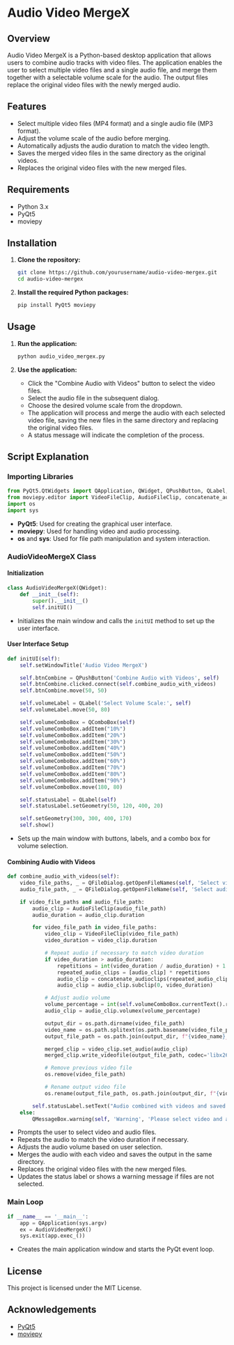 # Audio Video MergeX

## Overview

Audio Video MergeX is a Python-based desktop application that allows users to combine audio tracks with video files. The application enables the user to select multiple video files and a single audio file, and merge them together with a selectable volume scale for the audio. The output files replace the original video files with the newly merged audio.

## Features

- Select multiple video files (MP4 format) and a single audio file (MP3 format).
- Adjust the volume scale of the audio before merging.
- Automatically adjusts the audio duration to match the video length.
- Saves the merged video files in the same directory as the original videos.
- Replaces the original video files with the new merged files.

## Requirements

- Python 3.x
- PyQt5
- moviepy

## Installation

1. **Clone the repository:**
   ```bash
   git clone https://github.com/yourusername/audio-video-mergex.git
   cd audio-video-mergex
   ```

2. **Install the required Python packages:**
   ```bash
   pip install PyQt5 moviepy
   ```

## Usage

1. **Run the application:**
   ```bash
   python audio_video_mergex.py
   ```

2. **Use the application:**
   - Click the "Combine Audio with Videos" button to select the video files.
   - Select the audio file in the subsequent dialog.
   - Choose the desired volume scale from the dropdown.
   - The application will process and merge the audio with each selected video file, saving the new files in the same directory and replacing the original video files.
   - A status message will indicate the completion of the process.

## Script Explanation

### Importing Libraries
```python
from PyQt5.QtWidgets import QApplication, QWidget, QPushButton, QLabel, QFileDialog, QMessageBox, QComboBox
from moviepy.editor import VideoFileClip, AudioFileClip, concatenate_audioclips
import os
import sys
```
- **PyQt5**: Used for creating the graphical user interface.
- **moviepy**: Used for handling video and audio processing.
- **os** and **sys**: Used for file path manipulation and system interaction.

### AudioVideoMergeX Class
#### Initialization
```python
class AudioVideoMergeX(QWidget):
    def __init__(self):
        super().__init__()
        self.initUI()
```
- Initializes the main window and calls the `initUI` method to set up the user interface.

#### User Interface Setup
```python
def initUI(self):
    self.setWindowTitle('Audio Video MergeX')

    self.btnCombine = QPushButton('Combine Audio with Videos', self)
    self.btnCombine.clicked.connect(self.combine_audio_with_videos)
    self.btnCombine.move(50, 50)

    self.volumeLabel = QLabel('Select Volume Scale:', self)
    self.volumeLabel.move(50, 80)

    self.volumeComboBox = QComboBox(self)
    self.volumeComboBox.addItem("10%")
    self.volumeComboBox.addItem("20%")
    self.volumeComboBox.addItem("30%")
    self.volumeComboBox.addItem("40%")
    self.volumeComboBox.addItem("50%")
    self.volumeComboBox.addItem("60%")
    self.volumeComboBox.addItem("70%")
    self.volumeComboBox.addItem("80%")
    self.volumeComboBox.addItem("90%")
    self.volumeComboBox.move(180, 80)

    self.statusLabel = QLabel(self)
    self.statusLabel.setGeometry(50, 120, 400, 20)

    self.setGeometry(300, 300, 400, 170)
    self.show()
```
- Sets up the main window with buttons, labels, and a combo box for volume selection.

#### Combining Audio with Videos
```python
def combine_audio_with_videos(self):
    video_file_paths, _ = QFileDialog.getOpenFileNames(self, 'Select video files', '', 'MP4 files (*.mp4);;All files (*.*)')
    audio_file_path, _ = QFileDialog.getOpenFileName(self, 'Select audio file', '', 'MP3 files (*.mp3);;All files (*.*)')

    if video_file_paths and audio_file_path:
        audio_clip = AudioFileClip(audio_file_path)
        audio_duration = audio_clip.duration

        for video_file_path in video_file_paths:
            video_clip = VideoFileClip(video_file_path)
            video_duration = video_clip.duration

            # Repeat audio if necessary to match video duration
            if video_duration > audio_duration:
                repetitions = int(video_duration / audio_duration) + 1
                repeated_audio_clips = [audio_clip] * repetitions
                audio_clip = concatenate_audioclips(repeated_audio_clips)
                audio_clip = audio_clip.subclip(0, video_duration)

            # Adjust audio volume
            volume_percentage = int(self.volumeComboBox.currentText().replace('%', '')) / 100
            audio_clip = audio_clip.volumex(volume_percentage)

            output_dir = os.path.dirname(video_file_path)
            video_name = os.path.splitext(os.path.basename(video_file_path))[0]
            output_file_path = os.path.join(output_dir, f"{video_name}_with_audio_{self.volumeComboBox.currentText()}.mp4")

            merged_clip = video_clip.set_audio(audio_clip)
            merged_clip.write_videofile(output_file_path, codec='libx264', audio_codec='aac')

            # Remove previous video file
            os.remove(video_file_path)

            # Rename output video file
            os.rename(output_file_path, os.path.join(output_dir, f"{video_name}.mp4"))

        self.statusLabel.setText("Audio combined with videos and saved successfully!")
    else:
        QMessageBox.warning(self, 'Warning', 'Please select video and audio files.')
```
- Prompts the user to select video and audio files.
- Repeats the audio to match the video duration if necessary.
- Adjusts the audio volume based on user selection.
- Merges the audio with each video and saves the output in the same directory.
- Replaces the original video files with the new merged files.
- Updates the status label or shows a warning message if files are not selected.

### Main Loop
```python
if __name__ == '__main__':
    app = QApplication(sys.argv)
    ex = AudioVideoMergeX()
    sys.exit(app.exec_())
```
- Creates the main application window and starts the PyQt event loop.

## License

This project is licensed under the MIT License.

## Acknowledgements

- [PyQt5](https://pypi.org/project/PyQt5/)
- [moviepy](https://pypi.org/project/moviepy/)
